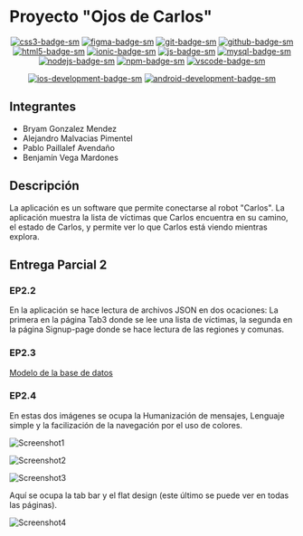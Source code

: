 # Proyecto "Ojos de Carlos"

<div align="center">

[![css3-badge-sm]][css3-web] [![figma-badge-sm]][figma-web] [![git-badge-sm]][git-web] [![github-badge-sm]][github-web] [![html5-badge-sm]][html5-web] [![ionic-badge-sm]][ionic-web] [![js-badge-sm]][js-web] [![mysql-badge-sm]][mysql-web] [![nodejs-badge-sm]][nodejs-web] [![npm-badge-sm]][npm-web] [![vscode-badge-sm]][vscode-web]

[![ios-development-badge-sm]][ios-development-web] [![android-development-badge-sm]][android-development-web]

</div>

## Integrantes

- Bryam Gonzalez Mendez
- Alejandro Malvacias Pimentel
- Pablo Paillalef Avendaño
- Benjamín Vega Mardones

## Descripción

La aplicación es un software que permite conectarse al robot "Carlos". La aplicación muestra la lista de víctimas que Carlos encuentra en su camino, el estado de Carlos, y permite ver lo que Carlos está viendo mientras explora.

## Entrega Parcial 2

### EP2.2
En la aplicación se hace lectura de archivos JSON en dos ocaciones: La primera en la página Tab3 donde se lee una lista de víctimas, la segunda en la página Signup-page donde se hace lectura de las regiones y comunas.

### EP2.3
[Modelo de la base de datos](https://cdn.discordapp.com/attachments/1217510599802622084/1245193123269972129/diagrama_db.png?ex=6657dbf7&is=66568a77&hm=260567a0b1a9da263d91b81dd591bd77792762ea72ae1aa49b678bda3c872361&)

### EP2.4

En estas dos imágenes se ocupa la Humanización de mensajes, Lenguaje simple y la facilización de la navegación por el uso de colores.

![Screenshot1](https://cdn.discordapp.com/attachments/1217510599802622084/1245193123483877416/Screenshot_2024-05-28_212739.png?ex=6657dbf7&is=66568a77&hm=304b3d2a107a22335b2d422c291ac93f4c8c2df64e496ce538e29c02a6e8c5da&)

![Screenshot2](https://cdn.discordapp.com/attachments/1217510599802622084/1245193123722690661/Screenshot_2024-05-28_212813.png?ex=6657dbf7&is=66568a77&hm=5779444350a61d5f73d4b7cd871c8c893bde7d3e140995fab83b7d6cc4987336&)

![Screenshot3](https://cdn.discordapp.com/attachments/1217510599802622084/1245193123961901128/Screenshot_2024-05-28_212841.png?ex=6657dbf7&is=66568a77&hm=b0c8fcbdd0d2859ce741a1d38342b5b52e28a176939842d3efd1296f4fd058e6&)


Aquí se ocupa la tab bar y el flat design (este último se puede ver en todas las páginas).

![Screenshot4](https://cdn.discordapp.com/attachments/1217510599802622084/1245193124276600852/Screenshot_2024-05-28_213052.png?ex=6657dbf7&is=66568a77&hm=b743774fdef28ee013daf9b1098a20cf7a15f8e866a74d5bb5a23b9d94d54b80&)



[js-badge-sm]: https://img.shields.io/badge/JavaScript-F7DF1E?logo=javascript&logoColor=000&style=flat
[js-web]: https://developer.mozilla.org/es/docs/Web/JavaScript
[ts-badge-sm]: https://img.shields.io/badge/TypeScript-3178C6?logo=typescript&logoColor=fff&style=flat
[ts-web]: https://www.typescriptlang.org/
[html5-badge-sm]: https://img.shields.io/badge/HTML5-E34F26?logo=html5&logoColor=fff&style=flat
[html5-web]: https://developer.mozilla.org/es/docs/Web/HTML
[css3-badge-sm]: https://img.shields.io/badge/CSS3-1572B6?logo=css3&logoColor=fff&style=flat
[css3-web]: https://developer.mozilla.org/es/docs/Web/CSS
[tailwind-badge-sm]: https://img.shields.io/badge/Tailwind_CSS-38B2AC?logo=tailwind-css&logoColor=fff&style=flat
[tailwind-web]: https://tailwindcss.com/
[react-badge-sm]: https://img.shields.io/badge/React-61DAFB?logo=react&logoColor=fff&style=flat
[react-web]: https://reactjs.org/
[angular-badge-sm]: https://img.shields.io/badge/Angular-DD0031?logo=angular&logoColor=fff&style=flat
[angular-web]: https://angular.io/
[nodejs-badge-sm]: https://img.shields.io/badge/Node.js-339933?logo=node.js&logoColor=fff&style=flat
[nodejs-web]: https://nodejs.org/
[express-badge-sm]: https://img.shields.io/badge/Express.js-000000?logo=express&logoColor=fff&style=flat
[express-web]: https://expressjs.com/
[mongodb-badge-sm]: https://img.shields.io/badge/MongoDB-47A248?logo=mongodb&logoColor=fff&style=flat
[mongodb-web]: https://www.mongodb.com/
[postgresql-badge-sm]: https://img.shields.io/badge/PostgreSQL-336791?logo=postgresql&logoColor=fff&style=flat
[postgresql-web]: https://www.postgresql.org/
[mysql-badge-sm]: https://img.shields.io/badge/MySQL-4479A1?logo=mysql&logoColor=fff&style=flat
[mysql-web]: https://www.mysql.com/
[git-badge-sm]: https://img.shields.io/badge/Git-F05032?logo=git&logoColor=fff&style=flat
[git-web]: https://git-scm.com/
[github-badge-sm]: https://img.shields.io/badge/GitHub-181717?logo=github&logoColor=fff&style=flat
[github-web]: https://github.com
[npm-badge-sm]: https://img.shields.io/badge/npm-CB3837?logo=npm&logoColor=fff&style=flat
[npm-web]: https://www.npmjs.com/
[yarn-badge-sm]: https://img.shields.io/badge/Yarn-2C8EBB?logo=yarn&logoColor=fff&style=flat
[yarn-web]: https://yarnpkg.com/
[prettier-badge-sm]: https://img.shields.io/badge/Prettier-F7B93E?logo=prettier&logoColor=fff&style=flat
[prettier-web]: https://prettier.io/
[eslint-badge-sm]: https://img.shields.io/badge/ESLint-4B32C3?logo=eslint&logoColor=fff&style=flat
[eslint-web]: https://eslint.org/
[vscode-badge-sm]: https://img.shields.io/badge/Visual_Studio_Code-007ACC?logo=visual-studio-code&logoColor=fff&style=flat
[vscode-web]: https://code.visualstudio.com/
[ionic-badge-sm]: https://img.shields.io/badge/Ionic-3880FF?logo=ionic&logoColor=fff&style=flat
[ionic-web]: https://ionicframework.com/
[figma-badge-sm]: https://img.shields.io/badge/Figma-F24E1E?logo=figma&logoColor=fff&style=flat
[figma-web]: https://www.figma.com/
[ios-development-badge-sm]: https://img.shields.io/badge/iOS_Development-000000?logo=ios&logoColor=fff&style=flat
[ios-development-web]: https://developer.apple.com/ios/
[android-development-badge-sm]: https://img.shields.io/badge/Android_Development-3DDC84?logo=android&logoColor=fff&style=flat
[android-development-web]: https://developer.android.com/

[figma-prot-badge]: https://img.shields.io/badge/Ver%20prototipo%20en%20Figma-F24E1E?logo=figma&logoColor=fff&style=flat
[figma-prot-url]: https://www.figma.com/proto/QaKiq61umExCzpWQDkRnlv/Maqueta-UI?type=design&t=GG4iBq3RFbpwbZLF-0&scaling=scale-down&page-id=0%3A1&node-id=74-529&starting-point-node-id=74%3A529
[figma-dis-badge]: https://img.shields.io/badge/Ver%20diseño%20UI%20en%20Figma-F24E1E?logo=figma&logoColor=fff&style=flat
[figma-dis-url]: https://www.figma.com/file/QaKiq61umExCzpWQDkRnlv/Maqueta-UI?type=design&node-id=0-1&mode=design&t=nlpD4y9IjTlzBTYb-0
